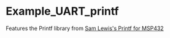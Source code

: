 # Example_UART_printf

Features the Printf library from [Sam Lewis's Printf for MSP432](https://github.com/samvrlewis/MSP432-printf)

